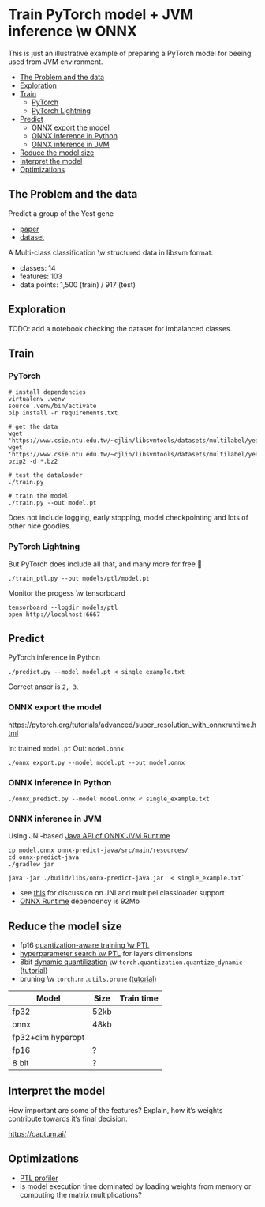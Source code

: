 # Train PyTorch model + JVM inference \w ONNX

This is just an illustrative example of preparing a PyTorch model for beeing used from JVM environment.

* [The Problem and the data](#the-problem-and-the-data)
* [Exploration](#exploration)
* [Train](#train)
    * [PyTorch](#pytorch)
    * [PyTorch Lightning](#pytorch-lightning)
* [Predict](#predict)
    * [ONNX export the model](#onnx-export-the-model)
    * [ONNX inference in Python](#onnx-inference-in-python)
    * [ONNX inference in JVM](#onnx-inference-in-jvm)
* [Reduce the model size](#reduce-the-model-size)
* [Interpret the model](#interpret-the-model)
* [Optimizations](#optimizations)

## The Problem and the data

Predict a group of the Yest gene
 - [paper](https://papers.nips.cc/paper/1964-a-kernel-method-for-multi-labelled-classification.pdf)
 - [dataset](https://www.csie.ntu.edu.tw/~cjlin/libsvmtools/datasets/multilabel.html#yeast)

A Multi-class classification \w structured data in libsvm format.
 * classes: 14
 * features: 103
 * data points: 1,500 (train) / 917 (test)

## Exploration

TODO: add a notebook checking the dataset for imbalanced classes.

## Train

### PyTorch

```
# install dependencies
virtualenv .venv
source .venv/bin/activate
pip install -r requirements.txt

# get the data
wget 'https://www.csie.ntu.edu.tw/~cjlin/libsvmtools/datasets/multilabel/yeast_train.svm.bz2'
wget 'https://www.csie.ntu.edu.tw/~cjlin/libsvmtools/datasets/multilabel/yeast_test.svm.bz2'
bzip2 -d *.bz2

# test the dataloader
./train.py

# train the model
./train.py --out model.pt
```

Does not include logging, early stopping, model checkpointing and lots of other nice goodies.

### PyTorch Lightning

But PyTorch does include all that, and many more for free :tada:

```
./train_ptl.py --out models/ptl/model.pt
```

Monitor the progess \w tensorboard

```
tensorboard --logdir models/ptl
open http://localhost:6667
```

## Predict

PyTorch inference in Python

```
./predict.py --model model.pt < single_example.txt
```

Correct anser is `2, 3`.

### ONNX export the model
https://pytorch.org/tutorials/advanced/super_resolution_with_onnxruntime.html

In: trained `model.pt`
Out: `model.onnx`

`./onnx_export.py --model model.pt --out model.onnx`

### ONNX inference in Python

`./onnx_predict.py --model model.onnx < single_example.txt`

### ONNX inference in JVM

Using JNI-based [Java API of ONNX JVM Runtime](https://github.com/microsoft/onnxruntime/blob/master/docs/Java_API.md#getting-started)

```
cp model.onnx onnx-predict-java/src/main/resources/
cd onnx-predict-java
./gradlew jar

java -jar ./build/libs/onnx-predict-java.jar  < single_example.txt`
```

 * see [this](https://github.com/microsoft/onnxruntime/pull/2215) for discussion on JNI and multipel classloader support
 * [ONNX Runtime](https://search.maven.org/artifact/com.microsoft.onnxruntime/onnxruntime/1.5.2/jar) dependency is 92Mb

## Reduce the model size

 - fp16 [quantization-aware training \w PTL](https://pytorch-lightning.readthedocs.io/en/latest/trainer.html#precision)
 - [hyperparameter search \w PTL](https://williamfalcon.github.io/test-tube/hyperparameter_optimization/HyperOptArgumentParser/) for layers dimensions
 - 8bit [dynamic quantilization](https://pytorch.org/blog/introduction-to-quantization-on-pytorch/) \w `torch.quantization.quantize_dynamic`
   ([tutorial](https://pytorch.org/tutorials/intermediate/dynamic_quantization_bert_tutorial.html#apply-the-dynamic-quantization))
 - pruning \w `torch.nn.utils.prune`
   ([tutorial](https://pytorch.org/tutorials/intermediate/pruning_tutorial.html#global-pruning))

Model | Size | Train time
------| ---- | ----------
fp32  | 52kb |
onnx  | 48kb |
fp32+dim hyperopt | |
fp16  | ? |
8 bit | ? |


 ## Interpret the model

 How important are some of the features?
 Explain, how it’s weights contribute towards it’s final decision.

 https://captum.ai/


 ## Optimizations

  - [PTL profiler](https://pytorch-lightning.readthedocs.io/en/latest/profiler.html#enable-simple-profiling)
  - is model execution time dominated by loading weights from memory or computing the matrix multiplications?

